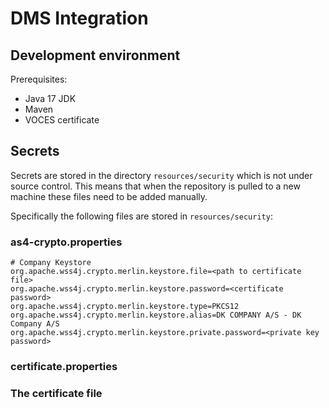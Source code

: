 # DMS Integration

## Development environment
Prerequisites:
- Java 17 JDK
- Maven
- VOCES certificate

## Secrets
Secrets are stored in the directory `resources/security` which is not under source control.
This means that when the repository is pulled to a new machine these files need to be added manually.

Specifically the following files are stored in `resources/security`:
### as4-crypto.properties
```properties
# Company Keystore
org.apache.wss4j.crypto.merlin.keystore.file=<path to certificate file>
org.apache.wss4j.crypto.merlin.keystore.password=<certificate password>
org.apache.wss4j.crypto.merlin.keystore.type=PKCS12
org.apache.wss4j.crypto.merlin.keystore.alias=DK COMPANY A/S - DK Company A/S
org.apache.wss4j.crypto.merlin.keystore.private.password=<private key password>
```
### certificate.properties
### The certificate file